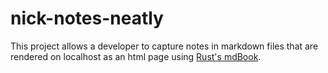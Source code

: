# nick-notes-neatly
This project allows a developer to capture notes in markdown files that are rendered on localhost as an html page using [Rust's mdBook](https://rust-lang.github.io/mdBook/).
